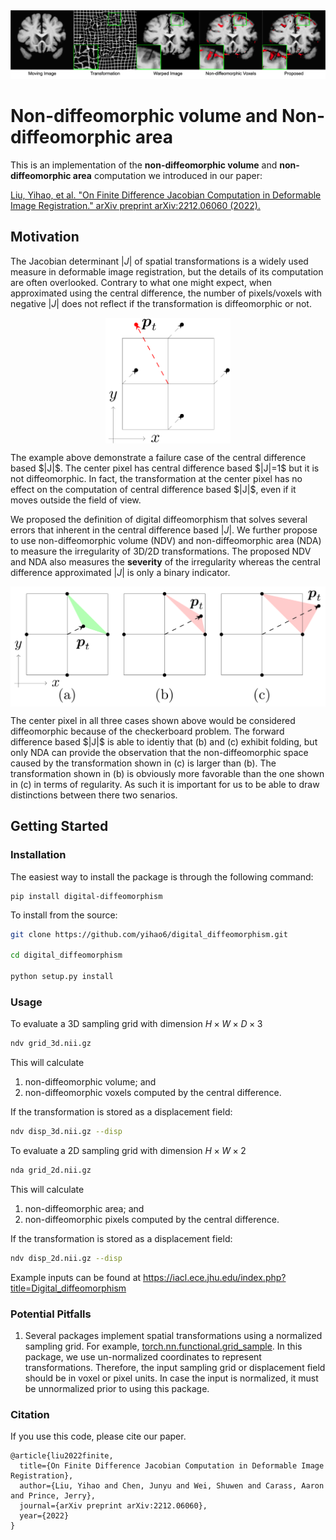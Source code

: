 <img src='docs/_static/imgs/example.png' width="1000px"/>

# Non-diffeomorphic volume and Non-diffeomorphic area
This is an implementation of the **non-diffeomorphic volume** and
**non-diffeomorphic area** computation we introduced in our paper:

<a href="https://arxiv.org/abs/2212.06060">Liu, Yihao, et al. "On Finite Difference Jacobian Computation in Deformable Image Registration." arXiv preprint arXiv:2212.06060 (2022).</a>

## Motivation
The Jacobian determinant $|J|$ of spatial transformations is a widely used measure in
deformable image registration, but the details of its computation are often overlooked.
Contrary to what one might expect, when approximated using the central difference,
the number of pixels/voxels with negative $|J|$ does not reflect if the transformation is diffeomorphic or not.
<p align="center">
  <img src='docs/_static/imgs/checkerboard_problem.png' align="center" width="200px"/>
</p>
The example above demonstrate a failure case of the central difference based $|J|$.
The center pixel has central difference based $|J|=1$ but it is not diffeomorphic.
In fact, the transformation at the center pixel has no effect on the computation of central
difference based $|J|$, even if it moves outside the field of view.

We proposed the definition of digital diffeomorphism that solves several errors that inherent in
the central difference based $|J|$. We further propose to use non-diffeomorphic
volume (NDV) and non-diffeomorphic area (NDA) to measure the irregularity of 3D/2D transformations.
The proposed NDV and NDA also measures the **severity** of the irregularity whereas the central difference approximated $|J|$
is only a binary indicator.
<p align="center">
  <img src='docs/_static/imgs/nda_demonstration.png' align="center" width="600px"/>
</p>
The center pixel in all three cases shown above would be considered diffeomorphic
because of the checkerboard problem. The forward difference based $|J|$ is able to identiy that
(b) and (c) exhibit folding, but only NDA can provide the observation that the non-diffeomorphic space
caused by the transformation shown in (c) is larger than (b).
The transformation shown in (b) is obviously more favorable than the one shown in (c)
in terms of regularity. As such it is important for us to be able to draw distinctions between
there two senarios.

## Getting Started

### Installation
The easiest way to install the package is through the following command:
```
pip install digital-diffeomorphism
```

To install from the source:
```bash
git clone https://github.com/yihao6/digital_diffeomorphism.git

cd digital_diffeomorphism

python setup.py install
```

### Usage
To evaluate a 3D sampling grid with dimension $H\times W\times D\times 3$
```bash
ndv grid_3d.nii.gz
```
This will calculate
1. non-diffeomorphic volume; and
2. non-diffeomorphic voxels computed by the central difference.

If the transformation is stored as a displacement field:
```bash
ndv disp_3d.nii.gz --disp
```

To evaluate a 2D sampling grid with dimension $H\times W\times 2$
```bash
nda grid_2d.nii.gz
```
This will calculate
1. non-diffeomorphic area; and
2. non-diffeomorphic pixels computed by the central difference.

If the transformation is stored as a displacement field:
```bash
ndv disp_2d.nii.gz --disp
```

Example inputs can be found at https://iacl.ece.jhu.edu/index.php?title=Digital_diffeomorphism

### Potential Pitfalls
1. Several packages implement spatial transformations using a normalized sampling grid.
For example, <a href="https://arxiv.org/abs/2212.06060">torch.nn.functional.grid_sample</a>.
In this package, we use un-normalized coordinates to represent transformations.
Therefore, the input sampling grid or displacement field should be in voxel or pixel units.
In case the input is normalized, it must be unnormalized prior to using this package.

### Citation
If you use this code, please cite our paper.
```
@article{liu2022finite,
  title={On Finite Difference Jacobian Computation in Deformable Image Registration},
  author={Liu, Yihao and Chen, Junyu and Wei, Shuwen and Carass, Aaron and Prince, Jerry},
  journal={arXiv preprint arXiv:2212.06060},
  year={2022}
}
```
